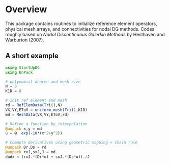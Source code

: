 # Overview

This package contains routines to initialize reference element operators, physical mesh arrays, and connectivities for nodal DG methods. Codes roughly based on *Nodal Discontinuous Galerkin Methods* by Hesthaven and Warburton (2007).

## A short example

```julia
using StartUpDG
using UnPack

# polynomial degree and mesh size
N = 3
K1D = 8

# init ref element and mesh
rd = RefElemData(Tri(),N)
VX,VY,EToV = uniform_mesh(Tri(),K1D)
md = MeshData(VX,VY,EToV,rd)

# Define a function by interpolation
@unpack x,y = md
u = @. exp(-10*(x^2+y^2))

# Compute derivatives using geometric mapping + chain rule
@unpack Dr,Ds = rd
@unpack rxJ,sxJ,J = md
dudx = (rxJ.*(Dr*u) + sxJ.*(Ds*u))./J
```
